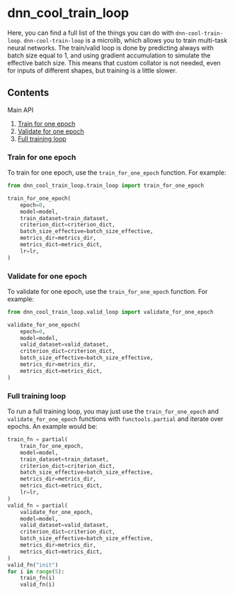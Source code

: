 # dnn_cool_train_loop

Here, you can find a full list of the things you can do with `dnn-cool-train-loop`.
`dnn-cool-train-loop` is a microlib, which allows you to train multi-task neural networks.
The train/valid loop is done by predicting always with batch size equal to 1, and using gradient accumulation to 
simulate the effective batch size. 
This means that custom collator is not needed, even for inputs of different shapes, but training is a little slower.

## Contents

Main API

1. [Train for one epoch](#train-for-one-epoch)
2. [Validate for one epoch](#validate-for-one-epoch)
3. [Full training loop](#full-training-loop)

### Train for one epoch

To train for one epoch, use the `train_for_one_epoch` function.
For example:


```python
from dnn_cool_train_loop.train_loop import train_for_one_epoch

train_for_one_epoch(
    epoch=0,
    model=model,
    train_dataset=train_dataset,
    criterion_dict=criterion_dict,
    batch_size_effective=batch_size_effective,
    metrics_dir=metrics_dir,
    metrics_dict=metrics_dict,
    lr=lr,
)
```

### Validate for one epoch

To validate for one epoch, use the `train_for_one_epoch` function.
For example:

```python
from dnn_cool_train_loop.valid_loop import validate_for_one_epoch

validate_for_one_epoch(
    epoch=0,
    model=model,
    valid_dataset=valid_dataset,
    criterion_dict=criterion_dict,
    batch_size_effective=batch_size_effective,
    metrics_dir=metrics_dir,
    metrics_dict=metrics_dict,
)
```


### Full training loop

To run a full training loop, you may just use the `train_for_one_epoch` and `validate_for_one_epoch`
functions with `functools.partial` and iterate over epochs.
An example would be:

```python
train_fn = partial(
    train_for_one_epoch,
    model=model,
    train_dataset=train_dataset,
    criterion_dict=criterion_dict,
    batch_size_effective=batch_size_effective,
    metrics_dir=metrics_dir,
    metrics_dict=metrics_dict,
    lr=lr,
)
valid_fn = partial(
    validate_for_one_epoch,
    model=model,
    valid_dataset=valid_dataset,
    criterion_dict=criterion_dict,
    batch_size_effective=batch_size_effective,
    metrics_dir=metrics_dir,
    metrics_dict=metrics_dict,
)
valid_fn("init")
for i in range(5):
    train_fn(i)
    valid_fn(i)

```